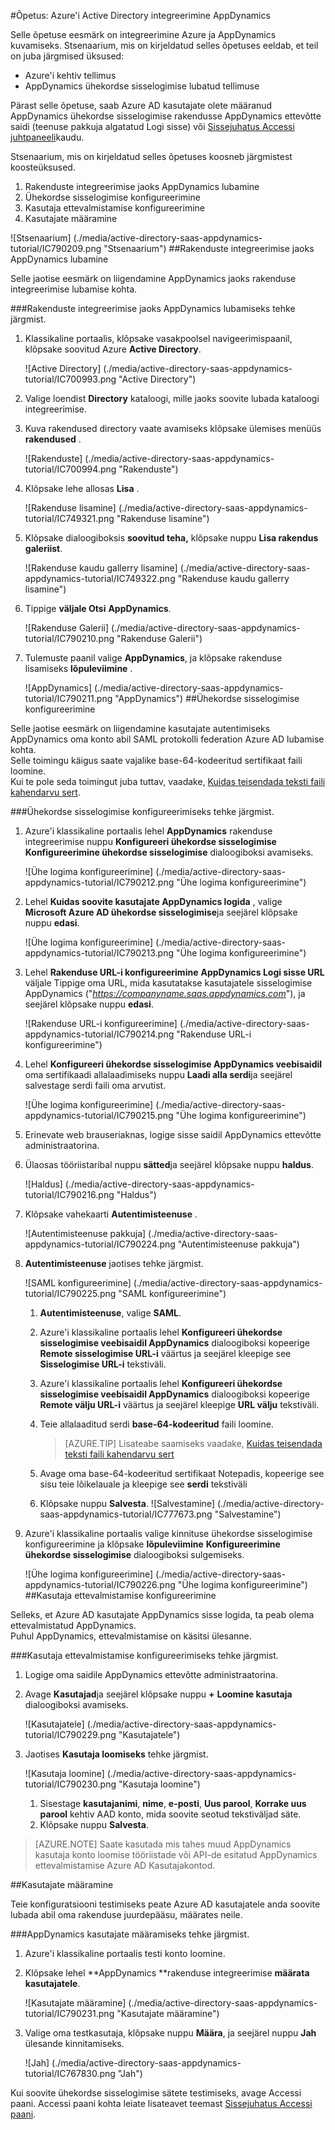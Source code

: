 <properties 
    pageTitle="Õpetus: Azure'i Active Directory integreerimine AppDynamics | Microsoft Azure'i" 
    description="Saate teada, kuidas lubada ühekordse sisselogimise, automatiseeritud ettevalmistamise ja muud Azure Active Directory AppDynamics abil!" 
    services="active-directory" 
    authors="jeevansd"  
    documentationCenter="na" 
    manager="femila"/>
<tags 
    ms.service="active-directory" 
    ms.devlang="na" 
    ms.topic="article" 
    ms.tgt_pltfrm="na" 
    ms.workload="identity" 
    ms.date="09/29/2016" 
    ms.author="jeedes" />

#<a name="tutorial-azure-active-directory-integration-with-appdynamics"></a>Õpetus: Azure'i Active Directory integreerimine AppDynamics

Selle õpetuse eesmärk on integreerimine Azure ja AppDynamics kuvamiseks. Stsenaarium, mis on kirjeldatud selles õpetuses eeldab, et teil on juba järgmised üksused:

-   Azure'i kehtiv tellimus
-   AppDynamics ühekordse sisselogimise lubatud tellimuse

Pärast selle õpetuse, saab Azure AD kasutajate olete määranud AppDynamics ühekordse sisselogimise rakendusse AppDynamics ettevõtte saidi (teenuse pakkuja algatatud Logi sisse) või [Sissejuhatus Accessi juhtpaneeli](active-directory-saas-access-panel-introduction.md)kaudu.

Stsenaarium, mis on kirjeldatud selles õpetuses koosneb järgmistest koosteüksused.

1.  Rakenduste integreerimise jaoks AppDynamics lubamine
2.  Ühekordse sisselogimise konfigureerimine
3.  Kasutaja ettevalmistamise konfigureerimine
4.  Kasutajate määramine

![Stsenaarium] (./media/active-directory-saas-appdynamics-tutorial/IC790209.png "Stsenaarium")
##<a name="enabling-the-application-integration-for-appdynamics"></a>Rakenduste integreerimise jaoks AppDynamics lubamine

Selle jaotise eesmärk on liigendamine AppDynamics jaoks rakenduse integreerimise lubamise kohta.

###<a name="to-enable-the-application-integration-for-appdynamics-perform-the-following-steps"></a>Rakenduste integreerimise jaoks AppDynamics lubamiseks tehke järgmist.

1.  Klassikaline portaalis, klõpsake vasakpoolsel navigeerimispaanil, klõpsake soovitud Azure **Active Directory**.

    ![Active Directory] (./media/active-directory-saas-appdynamics-tutorial/IC700993.png "Active Directory")

2.  Valige loendist **Directory** kataloogi, mille jaoks soovite lubada kataloogi integreerimise.

3.  Kuva rakendused directory vaate avamiseks klõpsake ülemises menüüs **rakendused** .

    ![Rakenduste] (./media/active-directory-saas-appdynamics-tutorial/IC700994.png "Rakenduste")

4.  Klõpsake lehe allosas **Lisa** .

    ![Rakenduse lisamine] (./media/active-directory-saas-appdynamics-tutorial/IC749321.png "Rakenduse lisamine")

5.  Klõpsake dialoogiboksis **soovitud teha,** klõpsake nuppu **Lisa rakendus galeriist**.

    ![Rakenduse kaudu gallerry lisamine] (./media/active-directory-saas-appdynamics-tutorial/IC749322.png "Rakenduse kaudu gallerry lisamine")

6.  Tippige **väljale Otsi** **AppDynamics**.

    ![Rakenduse Galerii] (./media/active-directory-saas-appdynamics-tutorial/IC790210.png "Rakenduse Galerii")

7.  Tulemuste paanil valige **AppDynamics**, ja klõpsake rakenduse lisamiseks **lõpuleviimine** .

    ![AppDynamics] (./media/active-directory-saas-appdynamics-tutorial/IC790211.png "AppDynamics")
##<a name="configuring-single-sign-on"></a>Ühekordse sisselogimise konfigureerimine

Selle jaotise eesmärk on liigendamine kasutajate autentimiseks AppDynamics oma konto abil SAML protokolli federation Azure AD lubamise kohta.  
Selle toimingu käigus saate vajalike base-64-kodeeritud sertifikaat faili loomine.  
Kui te pole seda toimingut juba tuttav, vaadake, [Kuidas teisendada teksti faili kahendarvu sert](http://youtu.be/PlgrzUZ-Y1o).

###<a name="to-configure-single-sign-on-perform-the-following-steps"></a>Ühekordse sisselogimise konfigureerimiseks tehke järgmist.

1.  Azure'i klassikaline portaalis lehel **AppDynamics** rakenduse integreerimise nuppu **Konfigureeri ühekordse sisselogimise** **Konfigureerimine ühekordse sisselogimise** dialoogiboksi avamiseks.

    ![Ühe logima konfigureerimine] (./media/active-directory-saas-appdynamics-tutorial/IC790212.png "Ühe logima konfigureerimine")

2.  Lehel **Kuidas soovite kasutajate AppDynamics logida** , valige **Microsoft Azure AD ühekordse sisselogimise**ja seejärel klõpsake nuppu **edasi**.

    ![Ühe logima konfigureerimine] (./media/active-directory-saas-appdynamics-tutorial/IC790213.png "Ühe logima konfigureerimine")

3.  Lehel **Rakenduse URL-i konfigureerimine** **AppDynamics Logi sisse URL** väljale Tippige oma URL, mida kasutatakse kasutajatele sisselogimise AppDynamics ("*https://companyname.saas.appdynamics.com*"), ja seejärel klõpsake nuppu **edasi**.

    ![Rakenduse URL-i konfigureerimine] (./media/active-directory-saas-appdynamics-tutorial/IC790214.png "Rakenduse URL-i konfigureerimine")

4.  Lehel **Konfigureeri ühekordse sisselogimise AppDynamics veebisaidil** oma sertifikaadi allalaadimiseks nuppu **Laadi alla serdi**ja seejärel salvestage serdi faili oma arvutist.

    ![Ühe logima konfigureerimine] (./media/active-directory-saas-appdynamics-tutorial/IC790215.png "Ühe logima konfigureerimine")

5.  Erinevate web brauseriaknas, logige sisse saidil AppDynamics ettevõtte administraatorina.

6.  Ülaosas tööriistaribal nuppu **sätted**ja seejärel klõpsake nuppu **haldus**.

    ![Haldus] (./media/active-directory-saas-appdynamics-tutorial/IC790216.png "Haldus")

7.  Klõpsake vahekaarti **Autentimisteenuse** .

    ![Autentimisteenuse pakkuja] (./media/active-directory-saas-appdynamics-tutorial/IC790224.png "Autentimisteenuse pakkuja")

8.  **Autentimisteenuse** jaotises tehke järgmist.

    ![SAML konfigureerimine] (./media/active-directory-saas-appdynamics-tutorial/IC790225.png "SAML konfigureerimine")

    1.  **Autentimisteenuse**, valige **SAML**.
    2.  Azure'i klassikaline portaalis lehel **Konfigureeri ühekordse sisselogimise veebisaidil AppDynamics** dialoogiboksi kopeerige **Remote sisselogimise URL-i** väärtus ja seejärel kleepige see **Sisselogimise URL-i** tekstiväli.
    3.  Azure'i klassikaline portaalis lehel **Konfigureeri ühekordse sisselogimise veebisaidil AppDynamics** dialoogiboksi kopeerige **Remote välju URL-i** väärtus ja seejärel kleepige **URL välju** tekstiväli.
    4.  Teie allalaaditud serdi **base-64-kodeeritud** faili loomine.  

        >[AZURE.TIP] Lisateabe saamiseks vaadake, [Kuidas teisendada teksti faili kahendarvu sert](http://youtu.be/PlgrzUZ-Y1o)

    5.  Avage oma base-64-kodeeritud sertifikaat Notepadis, kopeerige see sisu teie lõikelauale ja kleepige see **serdi** tekstiväli
    6.  Klõpsake nuppu **Salvesta**.
        ![Salvestamine] (./media/active-directory-saas-appdynamics-tutorial/IC777673.png "Salvestamine")

9.  Azure'i klassikaline portaalis valige kinnituse ühekordse sisselogimise konfigureerimine ja klõpsake **lõpuleviimine** **Konfigureerimine ühekordse sisselogimise** dialoogiboksi sulgemiseks.

    ![Ühe logima konfigureerimine] (./media/active-directory-saas-appdynamics-tutorial/IC790226.png "Ühe logima konfigureerimine")
##<a name="configuring-user-provisioning"></a>Kasutaja ettevalmistamise konfigureerimine

Selleks, et Azure AD kasutajate AppDynamics sisse logida, ta peab olema ettevalmistatud AppDynamics.  
Puhul AppDynamics, ettevalmistamise on käsitsi ülesanne.

###<a name="to-configure-user-provisioning-perform-the-following-steps"></a>Kasutaja ettevalmistamise konfigureerimiseks tehke järgmist.

1.  Logige oma saidile AppDynamics ettevõtte administraatorina.

2.  Avage **Kasutajad**ja seejärel klõpsake nuppu **+** **Loomine kasutaja** dialoogiboksi avamiseks.

    ![Kasutajatele] (./media/active-directory-saas-appdynamics-tutorial/IC790229.png "Kasutajatele")

3.  Jaotises **Kasutaja loomiseks** tehke järgmist.

    ![Kasutaja loomine] (./media/active-directory-saas-appdynamics-tutorial/IC790230.png "Kasutaja loomine")

    1.  Sisestage **kasutajanimi**, **nime**, **e-posti**, **Uus parool**, **Korrake uus parool** kehtiv AAD konto, mida soovite seotud tekstiväljad säte.
    2.  Klõpsake nuppu **Salvesta**.

>[AZURE.NOTE] Saate kasutada mis tahes muud AppDynamics kasutaja konto loomise tööriistade või API-de esitatud AppDynamics ettevalmistamise Azure AD Kasutajakontod.

##<a name="assigning-users"></a>Kasutajate määramine

Teie konfiguratsiooni testimiseks peate Azure AD kasutajatele anda soovite lubada abil oma rakenduse juurdepääsu, määrates neile.

###<a name="to-assign-users-to-appdynamics-perform-the-following-steps"></a>AppDynamics kasutajate määramiseks tehke järgmist.

1.  Azure'i klassikaline portaalis testi konto loomine.

2.  Klõpsake lehel **AppDynamics **rakenduse integreerimise **määrata kasutajatele**.

    ![Kasutajate määramine] (./media/active-directory-saas-appdynamics-tutorial/IC790231.png "Kasutajate määramine")

3.  Valige oma testkasutaja, klõpsake nuppu **Määra**, ja seejärel nuppu **Jah** ülesande kinnitamiseks.

    ![Jah] (./media/active-directory-saas-appdynamics-tutorial/IC767830.png "Jah")

Kui soovite ühekordse sisselogimise sätete testimiseks, avage Accessi paani. Accessi paani kohta leiate lisateavet teemast [Sissejuhatus Accessi paani](active-directory-saas-access-panel-introduction.md).
